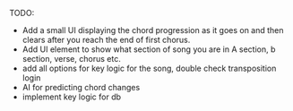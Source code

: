 TODO:

- Add a small UI displaying the chord progression as it goes on and then clears after you reach the end of first chorus.
- Add UI element to show what section of song you are in A section, b section, verse, chorus etc.
- add all options for key logic for the song, double check transposition login
- AI for predicting chord changes
- implement key logic for db